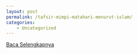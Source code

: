 ```yaml
---
layout: post
permalink: /tafsir-mimpi-matahari-menurut-islam/
categories:
    - Uncategorized
---
```


[Baca Selengkapnya](/03)